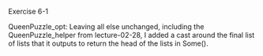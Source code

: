 Exercise 6-1 

QueenPuzzle_opt: Leaving all else unchanged, including the QueenPuzzle_helper from lecture-02-28, I added a cast around the final list of lists that it outputs to return the head of the lists in Some(). 
